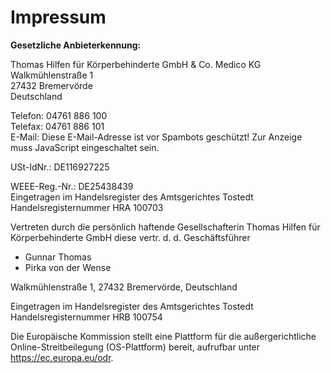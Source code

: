 Impressum
=========

**Gesetzliche Anbieterkennung:**

Thomas Hilfen für Körperbehinderte GmbH & Co. Medico KG  
Walkmühlenstraße 1  
27432 Bremervörde  
Deutschland

Telefon: 04761 886 100  
Telefax: 04761 886 101  
E-Mail: Diese E-Mail-Adresse ist vor Spambots geschützt! Zur Anzeige muss JavaScript eingeschaltet sein.

USt-IdNr.: DE116927225

WEEE-Reg.-Nr.: DE25438439  
Eingetragen im Handelsregister des Amtsgerichtes Tostedt  
Handelsregisternummer HRA 100703

Vertreten durch die persönlich haftende Gesellschafterin Thomas Hilfen für Körperbehinderte GmbH diese vertr. d. d. Geschäftsführer

* Gunnar Thomas
* Pirka von der Wense

Walkmühlenstraße 1, 27432 Bremervörde, Deutschland

Eingetragen im Handelsregister des Amtsgerichtes Tostedt  
Handelsregisternummer HRB 100754

Die Europäische Kommission stellt eine Plattform für die außergerichtliche Online-Streitbeilegung (OS-Plattform) bereit, aufrufbar unter https://ec.europa.eu/odr.